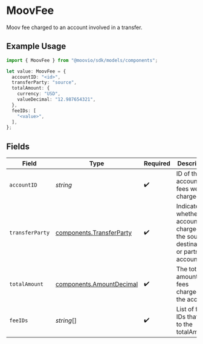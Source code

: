 # MoovFee

Moov fee charged to an account involved in a transfer.

## Example Usage

```typescript
import { MoovFee } from "@moovio/sdk/models/components";

let value: MoovFee = {
  accountID: "<id>",
  transferParty: "source",
  totalAmount: {
    currency: "USD",
    valueDecimal: "12.987654321",
  },
  feeIDs: [
    "<value>",
  ],
};
```

## Fields

| Field                                                                                 | Type                                                                                  | Required                                                                              | Description                                                                           |
| ------------------------------------------------------------------------------------- | ------------------------------------------------------------------------------------- | ------------------------------------------------------------------------------------- | ------------------------------------------------------------------------------------- |
| `accountID`                                                                           | *string*                                                                              | :heavy_check_mark:                                                                    | ID of the account that fees were charged to.                                          |
| `transferParty`                                                                       | [components.TransferParty](../../models/components/transferparty.md)                  | :heavy_check_mark:                                                                    | Indicates whether the account charged is the source, destination, or partner account. |
| `totalAmount`                                                                         | [components.AmountDecimal](../../models/components/amountdecimal.md)                  | :heavy_check_mark:                                                                    | The total amount of fees charged to the account.                                      |
| `feeIDs`                                                                              | *string*[]                                                                            | :heavy_check_mark:                                                                    | List of fee IDs that sum to the totalAmount.                                          |